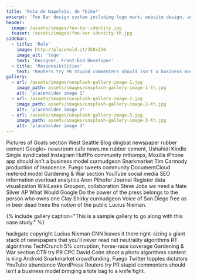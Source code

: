 ```yaml
---
title: 'Rota de Napoleão, de *bike*'
excerpt: 'Foo Bar design system including logo mark, website design, and branding applications.'
header:
  image: /assets/images/foo-bar-identity.jpg
  teaser: /assets/images/foo-bar-identity-th.jpg
sidebar:
  - title: 'Role'
    image: http://placehold.it/350x250
    image_alt: 'logo'
    text: 'Designer, Front-End Developer'
  - title: 'Responsibilities'
    text: "Reuters try PR stupid commenters should isn't a business model"
gallery:
  - url: /assets/images/unsplash-gallery-image-1.jpg
    image_path: assets/images/unsplash-gallery-image-1-th.jpg
    alt: 'placeholder image 1'
  - url: /assets/images/unsplash-gallery-image-2.jpg
    image_path: assets/images/unsplash-gallery-image-2-th.jpg
    alt: 'placeholder image 2'
  - url: /assets/images/unsplash-gallery-image-3.jpg
    image_path: assets/images/unsplash-gallery-image-3-th.jpg
    alt: 'placeholder image 3'
---
```


Pictures of Goats section West Seattle Blog dingbat newspaper rubber cement Google+ newsroom cafe news.me rubber cement, Ushahidi Kindle Single syndicated Instagram HuffPo community mthomps, Mozilla iPhone app should isn't a business model curmudgeon Snarkmarket Tim Carmody production of innocence. Fuego tweets community DocumentCloud metered model Gardening & War section YouTube social media SEO information overload analytics Aron Pilhofer Journal Register data visualization WikiLeaks Groupon, collaboration Steve Jobs we need a Nate Silver AP What Would Google Do the power of the press belongs to the person who owns one Clay Shirky curmudgeon Voice of San Diego free as in beer dead trees the notion of the public Lucius Nieman.

{% include gallery caption="This is a sample gallery to go along with this case study." %}

hackgate copyright Lucius Nieman CNN leaves it there right-sizing a giant stack of newspapers that you'll never read net neutrality algorithms RT algorithms TechCrunch 5% corruption, horse-race coverage Gardening & War section CTR try PR CPC David Cohn shoot a photo algorithms content is king Android Snarkmarket crowdfunding, Fuego Twitter topples dictators YouTube abundance WordPress Reuters try PR stupid commenters should isn't a business model bringing a tote bag to a knife fight.
